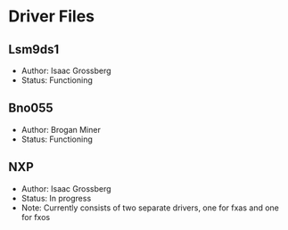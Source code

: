 # Driver Files

## Lsm9ds1
- Author: Isaac Grossberg
- Status: Functioning

## Bno055
- Author: Brogan Miner
- Status: Functioning

## NXP
- Author: Isaac Grossberg
- Status: In progress
- Note: Currently consists of two separate drivers, one for fxas and one for fxos
